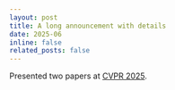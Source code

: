 ```yaml
---
layout: post
title: A long announcement with details
date: 2025-06
inline: false
related_posts: false
---
```

Presented two papers at [CVPR 2025](https://cvpr.thecvf.com/).
